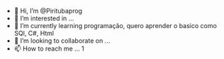 - 👋 Hi, I’m @Piritubaprog 
- 👀 I’m interested in ...
- 🌱  I’m currently learning  programação, quero aprender o basico como SQl, C#, Html 
- 💞️ I’m looking to collaborate on ...
- 📫 How to reach me ...
1
<!---
Piritubaprog/Piritubaprog is a ✨ special ✨ repository because its `README.md` (this file) appears on your GitHub profile.
You can click the Preview link to take a look at your changes.
--->
